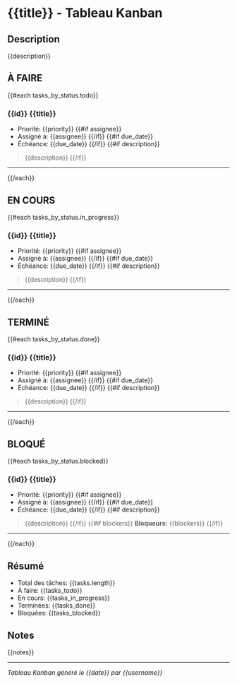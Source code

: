 # {{title}} - Tableau Kanban

## Description
{{description}}

## À FAIRE
{{#each tasks_by_status.todo}}
### **{{id}}** {{title}}
- Priorité: {{priority}}
{{#if assignee}}
- Assigné à: {{assignee}}
{{/if}}
{{#if due_date}}
- Échéance: {{due_date}}
{{/if}}
{{#if description}}
> {{description}}
{{/if}}

---
{{/each}}

## EN COURS
{{#each tasks_by_status.in_progress}}
### **{{id}}** {{title}}
- Priorité: {{priority}}
{{#if assignee}}
- Assigné à: {{assignee}}
{{/if}}
{{#if due_date}}
- Échéance: {{due_date}}
{{/if}}
{{#if description}}
> {{description}}
{{/if}}

---
{{/each}}

## TERMINÉ
{{#each tasks_by_status.done}}
### **{{id}}** {{title}}
- Priorité: {{priority}}
{{#if assignee}}
- Assigné à: {{assignee}}
{{/if}}
{{#if due_date}}
- Échéance: {{due_date}}
{{/if}}
{{#if description}}
> {{description}}
{{/if}}

---
{{/each}}

## BLOQUÉ
{{#each tasks_by_status.blocked}}
### **{{id}}** {{title}}
- Priorité: {{priority}}
{{#if assignee}}
- Assigné à: {{assignee}}
{{/if}}
{{#if due_date}}
- Échéance: {{due_date}}
{{/if}}
{{#if description}}
> {{description}}
{{/if}}
{{#if blockers}}
**Bloqueurs:** {{blockers}}
{{/if}}

---
{{/each}}

## Résumé
- Total des tâches: {{tasks.length}}
- À faire: {{tasks_todo}}
- En cours: {{tasks_in_progress}}
- Terminées: {{tasks_done}}
- Bloquées: {{tasks_blocked}}

## Notes
{{notes}}

---
*Tableau Kanban généré le {{date}} par {{username}}*
